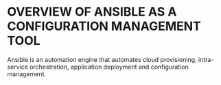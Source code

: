 # OVERVIEW OF ANSIBLE AS A CONFIGURATION MANAGEMENT TOOL
Ansible is an automation engine that automates cloud provisioning, intra-service orchestration, application deployment and configuration management.

